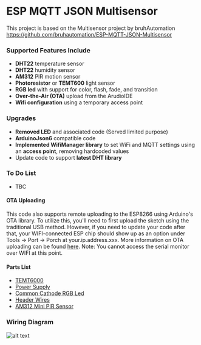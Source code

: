 # ESP MQTT JSON Multisensor
This project is based on the Multisensor project by bruhAutomation
https://github.com/bruhautomation/ESP-MQTT-JSON-Multisensor


### Supported Features Include
- **DHT22** temperature sensor
- **DHT22** humidity sensor
- **AM312** PIR motion sensor 
- **Photoresistor** or **TEMT600** light sensor
- **RGB led** with support for color, flash, fade, and transition
- **Over-the-Air (OTA)** upload from the ArudioIDE
- **Wifi configuration** using a temporary access point


### Upgrades
- **Removed LED** and associated code (Served limited purpose)
- **ArduinoJson6** compatible code
- **Implemented WifiManager library** to set WiFi and MQTT settings using an **access point**, removing hardcoded values
- Update code to support **latest DHT library**


### To Do List
- TBC


#### OTA Uploading
This code also supports remote uploading to the ESP8266 using Arduino's OTA library. To utilize this, you'll need to first upload the sketch using the traditional USB method. However, if you need to update your code after that, your WIFI-connected ESP chip should show up as an option under Tools -> Port -> Porch at your.ip.address.xxx. More information on OTA uploading can be found [here](http://esp8266.github.io/Arduino/versions/2.0.0/doc/ota_updates/ota_updates.html). Note: You cannot access the serial monitor over WIFI at this point.  


#### Parts List
- [TEMT6000](http://geni.us/aRYe)
- [Power Supply](http://geni.us/ZZ1r)
- [Common Cathode RGB Led](http://geni.us/nFcB)
- [Header Wires](http://geni.us/pvFNG)
- [AM312 Mini PIR Sensor](http://geni.us/dbGQ)


### Wiring Diagram
![alt text](https://github.com/bruhautomation/ESP-MQTT-JSON-Multisensor/blob/master/wiring_diagram_v2.png?raw=true "Wiring Diagram")
